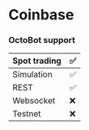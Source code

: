 # Coinbase

### OctoBot support

| Spot trading | ✅ |
| :--- | :--- |
| Simulation | ✅ |
| REST | ✅ |
| Websocket | ❌  |
| Testnet | ❌  |

### 

